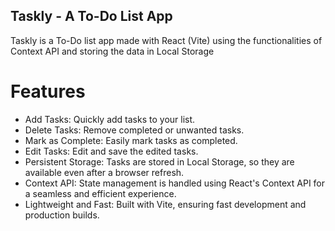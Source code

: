 ## Taskly - A To-Do List App

Taskly is a To-Do list app made with React (Vite) using the functionalities of Context API and storing the data in Local Storage

# Features
- Add Tasks: Quickly add tasks to your list.
- Delete Tasks: Remove completed or unwanted tasks.
- Mark as Complete: Easily mark tasks as completed.
- Edit Tasks: Edit and save the edited tasks.
- Persistent Storage: Tasks are stored in Local Storage, so they are available even after a browser refresh.
- Context API: State management is handled using React's Context API for a seamless and efficient experience.
- Lightweight and Fast: Built with Vite, ensuring fast development and production builds.
